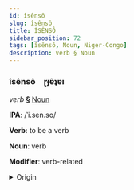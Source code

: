 ```yaml
---
id: îsênsô
slug: îsênsô
title: İSÊNSÔ
sidebar_position: 72
tags: [îsênsô, Noun, Niger-Congo]
description: verb § Noun
---
```


### îsênsô&emsp;<span kind="abugida">ɽɟɐ̃ʇɐı</span>

*verb* **§** [Noun](../../tags/Noun)

**IPA**: /ˈi.sen.so/

**Verb**: to be a verb

**Noun**: verb

**Modifier**: verb-related

<details>
    <summary>Origin</summary>
    Zulu isénzo /iséːnzo/<br/>
    <em>Niger-Congo Language Family</em>
</details>